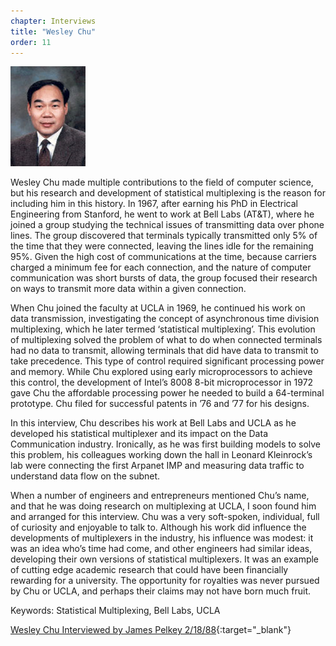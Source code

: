```yaml
---
chapter: Interviews
title: "Wesley Chu"
order: 11
---
```


![Wesley Chu](/assets/img/wesley-chu-l.jpg)

Wesley Chu made multiple contributions to the field of computer science, but his research and development of statistical multiplexing is the reason for including him in this history. In 1967, after earning his PhD in Electrical Engineering from Stanford, he went to work at Bell Labs (AT&T), where he joined a group studying the technical issues of transmitting data over phone lines. The group discovered that terminals typically transmitted only 5% of the time that they were connected, leaving the lines idle for the remaining 95%. Given the high cost of communications at the time, because carriers charged a minimum fee for each connection, and the nature of computer communication was short bursts of data, the group focused their research on ways to transmit more data within a given connection.

When Chu joined the faculty at UCLA in 1969, he continued his work on data transmission, investigating the concept of asynchronous time division multiplexing, which he later termed ‘statistical multiplexing’. This evolution of multiplexing solved the problem of what to do when connected terminals had no data to transmit, allowing terminals that did have data to transmit to take precedence. This type of control required significant processing power and memory. While Chu explored using early microprocessors to achieve this control, the development of Intel’s 8008 8-bit microprocessor in 1972 gave Chu the affordable processing power he needed to build a 64-terminal prototype. Chu filed for successful patents in ’76 and ’77 for his designs.

In this interview, Chu describes his work at Bell Labs and UCLA as he developed his statistical multiplexer and its impact on the Data Communication industry. Ironically, as he was first building models to solve this problem, his colleagues working down the hall in Leonard Kleinrock’s lab were connecting the first Arpanet IMP and measuring data traffic to understand data flow on the subnet.

When a number of engineers and entrepreneurs mentioned Chu’s name, and that he was doing research on multiplexing at UCLA, I soon found him and arranged for this interview. Chu was a very soft-spoken, individual, full of curiosity and enjoyable to talk to. Although his work did influence the developments of multiplexers in the industry, his influence was modest: it was an idea who’s time had come, and other engineers had similar ideas, developing their own versions of statistical multiplexers.  It was an example of cutting edge academic research that could have been financially rewarding for a university. The opportunity for royalties was never pursued by Chu or UCLA, and perhaps their claims may not have born much fruit.

Keywords: Statistical Multiplexing, Bell Labs, UCLA

[Wesley Chu Interviewed by James Pelkey 2/18/88](https://archive.computerhistory.org/resources/access/text/2018/02/102738737-05-01-acc.pdf){:target="_blank"}
